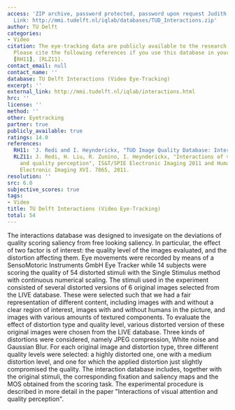 ```yaml
---
access: 'ZIP archive, password protected, password upon request Judith Redi (J.A.Redi@tudelft.nl)
  Link: http://mmi.tudelft.nl/iqlab/databases/TUD_Interactions.zip'
author: TU Delft
categories:
- Video
citation: The eye-tracking data are publicly available to the research community.
  Please cite the following references if you use this database in your research.
  [RH11], [RLZ11].
contact_email: null
contact_name: ''
database: TU Delft Interactions (Video Eye-Tracking)
excerpt: ''
external_link: http://mmi.tudelft.nl/iqlab/interactions.html
hrc: ''
license: ''
method: ''
other: Eyetracking
partner: true
publicly_available: true
ratings: 14.0
references:
  RH11: 'J. Redi and I. Heynderickx, "TUD Image Quality Database: Interactions", http://mmi.tudelft.nl/iqlab/interactions.html.'
  RLZ11: J. Redi, H. Liu, R. Zunino, I. Heynderickx, "Interactions of visual attention
    and quality perception", IS&T/SPIE Electronic Imaging 2011 and Human Vision and
    Electronic Imaging XVI. 7865, 2011.
resolution: ''
src: 6.0
subjective_scores: true
tags:
- Video
title: TU Delft Interactions (Video Eye-Tracking)
total: 54
---
```


The interactions database was designed to invesigate on the deviations of quality scoring saliency from free looking saliency. In particular, the effect of two factor is of interest: the quality level of the images evaluated, and the distortion affecting them. Eye movements were recorded by means of a SensoMotoric Instruments GmbH Eye Tracker while 14 subjects were scoring the quality of 54 distorted stimuli with the Single Stimulus method with continuous numerical scaling. The stimuli used in the experiment consisted of several distorted versions of 6 original images selected from the LIVE database. These were selected such that we had a fair representation of different content, including images with and without a clear region of interest, images with and without humans in the picture, and images with various amounts of textured components. To evaluate the effect of distortion type and quality level, various distorted version of these original images were chosen from the LIVE database. Three kinds of distortions were considered, namely JPEG compression, White noise and Gaussian Blur. For each original image and distortion type, three different quality levels were selected: a highly distorted one, one with a medium distortion level, and one for which the applied distortion just slightly compromised the quality. The interaction database includes, together with the original stimuli, the corresponding fixation and saliency maps and the MOS obtained from the scoring task. The experimental procedure is described in more detail in the paper "Interactions of visual attention and quality perception".